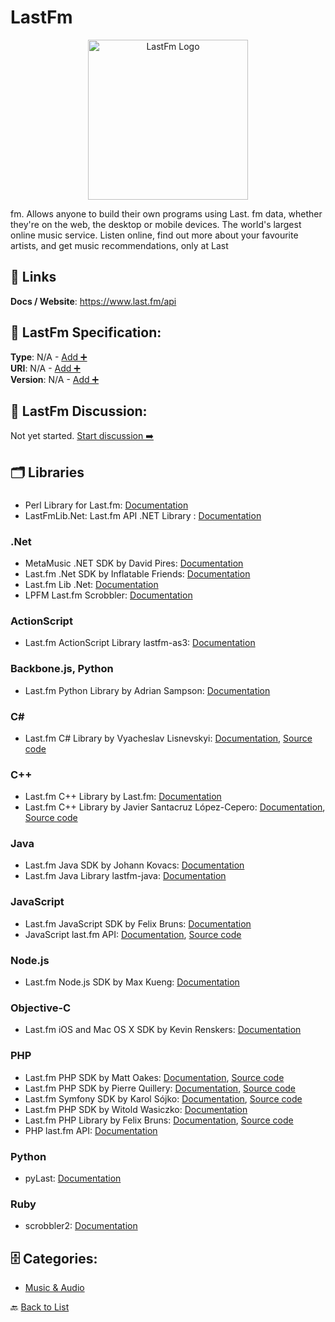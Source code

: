 # LastFm
<p align="center">
    <img width="256" src="https://raw.githubusercontent.com/apis-list/apis-list/main/apis/lastfm/logo_256x256.png" alt="LastFm Logo"/>
</p>
fm.  Allows anyone to build their own programs using Last. fm data, whether they're on the web, the desktop or mobile devices. The world's largest online music service. Listen online, find out more about your favourite artists, and get music recommendations, only at Last

##  🔗 Links
**Docs / Website**: https://www.last.fm/api

## 🧬 LastFm Specification:
**Type**: N/A - [Add ➕](https://github.com/apis-list/apis-list/edit/main/apis.yaml#L11030)  
**URI**: N/A - [Add ➕](https://github.com/apis-list/apis-list/edit/main/apis.yaml#L11030)  
**Version**: N/A - [Add ➕](https://github.com/apis-list/apis-list/edit/main/apis.yaml#L11030)

## 💬 LastFm Discussion:
Not yet started. [Start discussion ➡️](https://github.com/apis-list/apis-list/discussions/new)

## 🗂️ Libraries
### 
- Perl Library for Last.fm: [Documentation](http://search.cpan.org/~nilsonsfj/WebService-Audioscrobbler-0.07/lib/WebService/Audioscrobbler.pm)
- LastFmLib.Net: Last.fm API .NET Library : [Documentation](http://lastfmlibnet.de.vu/)
### .Net
- MetaMusic .NET SDK by David Pires: [Documentation](https://github.com/Davidblkx/MetaMusic)
- Last.fm .Net SDK by Inflatable Friends: [Documentation](https://github.com/inflatablefriends/lastfm)
- Last.fm Lib .Net: [Documentation](http://lastfmlibnet.sourceforge.net/)
- LPFM Last.fm Scrobbler: [Documentation](http://lpfm.codeplex.com/)
### ActionScript
- Last.fm ActionScript Library lastfm-as3: [Documentation](https://code.google.com/p/lastfm-as3/)
### Backbone.js, Python
- Last.fm Python Library by Adrian Sampson: [Documentation](https://github.com/sampsyo/pylastfp)
### C#
- Last.fm C# Library by Vyacheslav Lisnevskyi: [Documentation](https://github.com/VLisnevskiy/Last.fm.API/blob/master/README.md), [Source code](https://github.com/VLisnevskiy/Last.fm.API)
### C++
- Last.fm C++ Library by Last.fm: [Documentation](https://github.com/lastfm/libmoost)
- Last.fm C++ Library by Javier Santacruz López-Cepero: [Documentation](https://www.openhub.net/p/liblfm), [Source code](http://sourceforge.net/projects/liblfm/)
### Java
- Last.fm Java SDK by Johann Kovacs: [Documentation](https://github.com/jkovacs/lastfm-java)
- Last.fm Java Library lastfm-java: [Documentation](https://code.google.com/p/lastfm-java/)
### JavaScript
- Last.fm JavaScript SDK by Felix Bruns: [Documentation](https://github.com/fxb/javascript-last.fm-api)
- JavaScript last.fm API: [Documentation](http://lastfm.felixbruns.de/javascript-last.fm-api/), [Source code](https://github.com/fxb/javascript-last.fm-api)
### Node.js
- Last.fm Node.js SDK by Max Kueng: [Documentation](https://github.com/maxkueng/node-lastfmapi)
### Objective-C
- Last.fm iOS and Mac OS X SDK by Kevin Renskers: [Documentation](https://github.com/gangverk/LastFm)
### PHP
- Last.fm PHP SDK by Matt Oakes: [Documentation](https://packagist.org/packages/matto1990/lastfm-api), [Source code](https://github.com/matto1990/PHP-Last.fm-API)
- Last.fm PHP SDK by Pierre Quillery: [Documentation](https://packagist.org/packages/dandelionmood/lastfm), [Source code](https://github.com/dandelionmood/php-lastfm)
- Last.fm Symfony SDK by Karol Sójko: [Documentation](https://packagist.org/packages/binarythinking/lastfm-bundle), [Source code](https://github.com/karolsojko/BinaryThinkingLastfmBundle)
- Last.fm PHP SDK by Witold Wasiczko: [Documentation](https://github.com/snapshotpl/LastFmClient)
- Last.fm PHP Library by Felix Bruns: [Documentation](http://lastfm.felixbruns.de/php-last.fm-api/), [Source code](https://github.com/fxb/php-last.fm-api)
- PHP last.fm API: [Documentation](https://github.com/fxb/php-last.fm-api)
### Python
- pyLast: [Documentation](https://code.google.com/p/pylast/)
### Ruby
- scrobbler2: [Documentation](https://github.com/gingerhendrix/scrobbler2/tree/master)


## 🗄️ Categories:
- [Music & Audio](https://github.com/apis-list/apis-list#music--audio-)

🔙  [Back to List](https://github.com/apis-list/apis-list)
